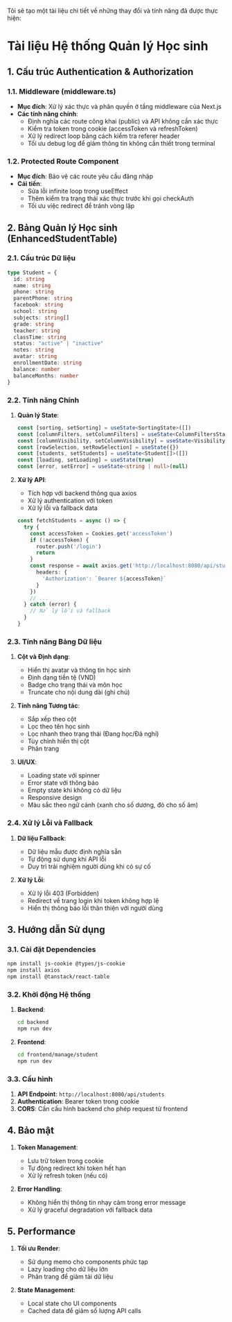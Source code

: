 Tôi sẽ tạo một tài liệu chi tiết về những thay đổi và tính năng đã được thực hiện:

# Tài liệu Hệ thống Quản lý Học sinh

## 1. Cấu trúc Authentication & Authorization

### 1.1. Middleware (middleware.ts)
- **Mục đích**: Xử lý xác thực và phân quyền ở tầng middleware của Next.js
- **Các tính năng chính**:
  - Định nghĩa các route công khai (public) và API không cần xác thực
  - Kiểm tra token trong cookie (accessToken và refreshToken)
  - Xử lý redirect loop bằng cách kiểm tra referer header
  - Tối ưu debug log để giảm thông tin không cần thiết trong terminal

### 1.2. Protected Route Component
- **Mục đích**: Bảo vệ các route yêu cầu đăng nhập
- **Cải tiến**:
  - Sửa lỗi infinite loop trong useEffect
  - Thêm kiểm tra trạng thái xác thực trước khi gọi checkAuth
  - Tối ưu việc redirect để tránh vòng lặp

## 2. Bảng Quản lý Học sinh (EnhancedStudentTable)

### 2.1. Cấu trúc Dữ liệu
```typescript
type Student = {
  id: string
  name: string
  phone: string
  parentPhone: string
  facebook: string
  school: string
  subjects: string[]
  grade: string
  teacher: string
  classTime: string
  status: "active" | "inactive"
  notes: string
  avatar: string
  enrollmentDate: string
  balance: number
  balanceMonths: number
}
```

### 2.2. Tính năng Chính
1. **Quản lý State**:
   ```typescript
   const [sorting, setSorting] = useState<SortingState>([])
   const [columnFilters, setColumnFilters] = useState<ColumnFiltersState>([])
   const [columnVisibility, setColumnVisibility] = useState<VisibilityState>({})
   const [rowSelection, setRowSelection] = useState({})
   const [students, setStudents] = useState<Student[]>([])
   const [loading, setLoading] = useState(true)
   const [error, setError] = useState<string | null>(null)
   ```

2. **Xử lý API**:
   - Tích hợp với backend thông qua axios
   - Xử lý authentication với token
   - Xử lý lỗi và fallback data
   ```typescript
   const fetchStudents = async () => {
     try {
       const accessToken = Cookies.get('accessToken')
       if (!accessToken) {
         router.push('/login')
         return
       }
       const response = await axios.get('http://localhost:8080/api/students', {
         headers: {
           'Authorization': `Bearer ${accessToken}`
         }
       })
       // ...
     } catch (error) {
       // Xử lý lỗi và fallback
     }
   }
   ```

### 2.3. Tính năng Bảng Dữ liệu
1. **Cột và Định dạng**:
   - Hiển thị avatar và thông tin học sinh
   - Định dạng tiền tệ (VND)
   - Badge cho trạng thái và môn học
   - Truncate cho nội dung dài (ghi chú)

2. **Tính năng Tương tác**:
   - Sắp xếp theo cột
   - Lọc theo tên học sinh
   - Lọc nhanh theo trạng thái (Đang học/Đã nghỉ)
   - Tùy chỉnh hiển thị cột
   - Phân trang

3. **UI/UX**:
   - Loading state với spinner
   - Error state với thông báo
   - Empty state khi không có dữ liệu
   - Responsive design
   - Màu sắc theo ngữ cảnh (xanh cho số dương, đỏ cho số âm)

### 2.4. Xử lý Lỗi và Fallback
1. **Dữ liệu Fallback**:
   - Dữ liệu mẫu được định nghĩa sẵn
   - Tự động sử dụng khi API lỗi
   - Duy trì trải nghiệm người dùng khi có sự cố

2. **Xử lý Lỗi**:
   - Xử lý lỗi 403 (Forbidden)
   - Redirect về trang login khi token không hợp lệ
   - Hiển thị thông báo lỗi thân thiện với người dùng

## 3. Hướng dẫn Sử dụng

### 3.1. Cài đặt Dependencies
```bash
npm install js-cookie @types/js-cookie
npm install axios
npm install @tanstack/react-table
```

### 3.2. Khởi động Hệ thống
1. **Backend**:
   ```bash
   cd backend
   npm run dev
   ```

2. **Frontend**:
   ```bash
   cd frontend/manage/student
   npm run dev
   ```

### 3.3. Cấu hình
1. **API Endpoint**: `http://localhost:8080/api/students`
2. **Authentication**: Bearer token trong cookie
3. **CORS**: Cần cấu hình backend cho phép request từ frontend

## 4. Bảo mật
1. **Token Management**:
   - Lưu trữ token trong cookie
   - Tự động redirect khi token hết hạn
   - Xử lý refresh token (nếu có)

2. **Error Handling**:
   - Không hiển thị thông tin nhạy cảm trong error message
   - Xử lý graceful degradation với fallback data

## 5. Performance
1. **Tối ưu Render**:
   - Sử dụng memo cho components phức tạp
   - Lazy loading cho dữ liệu lớn
   - Phân trang để giảm tải dữ liệu

2. **State Management**:
   - Local state cho UI components
   - Cached data để giảm số lượng API calls

